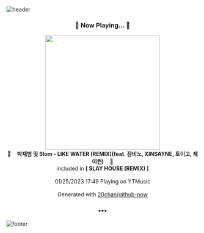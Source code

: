 ![header](https://capsule-render.vercel.app/api?type=wave&height=170&section=header&text=Hi.%20I'm%20SHIFT&fontColor=090707&fontAlignX=45&fontAlignY=65&fontSize=100)

<h3 align="center">🎵 Now Playing... 🎵</h3>
<p align="center">
  <a href="https://music.youtube.com/watch?v=9Q1Cesa9ERQ">
    <img width="300" src="https://lh3.googleusercontent.com/VhvlqUmT87gssaT-V61pF89vRLxNyJWf46G_KK836lVnRskF5CobAY50YjqvyW6RiOxOpKcBbM98OTyQ">
  </a>
  <br>
  🎵&nbsp&nbsp&nbsp <b>박재범 및 Slom - LIKE WATER (REMIX)(feat. 잠비노, XINSAYNE, 토이고, 제이켠)</b> &nbsp&nbsp&nbsp🎵
  <br>
  included in <b>[ SLAY HOUSE (REMIX) ]</b>
  
  <br />
  <br />
  01/25/2023 17:49 Playing on YTMusic
  <br />
  <br />
  Generated with <a href="https://github.com/20chan/github-now">20chan/github-now</a>
</p>

<h3 align="center">•••</h3>

![footer](https://capsule-render.vercel.app/api?type=wave&height=150&section=footer)
